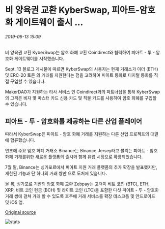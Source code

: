 # 비 양육권 교환 KyberSwap, 피아트-암호화 게이트웨이 출시 ...

###### 2019-09-13 15:09

비 양육권 교환 KyberSwap는 암호 화폐 교환 Coindirect와 협력하여 피아트 - 투 - 암호화 게이트웨이를 시작했습니다.

Sept. 13 블로그 게시물에 따르면 KyberSwap의 사용자는 현재 거래소가 이더 (ETH) 및 ERC-20 토큰 의 거래를 지원한다는 점을 고려하여 피아트 통화로 디지털 통화를 직접 구입할 수 있습니다.

MakerDAO가 지원하는 타사 서비스 인 Coindirect와의 파트너십을 통해 KyberSwap의 고객은 비자 및 마스터 카드 신용 카드 및 직불 카드를 사용하여 암호 화폐를 구입할 수 있습니다.

## 피아트 - 투 - 암호화를 제공하는 다른 산업 플레이어

따라서 KyberSwap은 피아트 - 암호 화폐 거래를 지원하는 다른 산업 프로젝트의 대열에 합류했습니다.

연초에 주요 암호 화폐 거래소 Binance는 Binance Jersey라고 불리는 피아트 - 암호 화폐 거래를위한 새로운 플랫폼의 출시와 함께 유럽 시장으로 확장되었습니다.

7월 말, Binance는 싱가포르에서 피아트 지원 거래 플랫폼의 추가 확장을 발표했지만, 제한된 기능과 단 하나의 거래 쌍만 으로 도처에 있습니다.

올 봄, 싱가포르 기반의 암호 화폐 교환 Zebpay는 고객이 비트 코인 (BTC), ETH, XRP, 비트 코인 현금 (BCH) 및 라이트 코인 (LTC)을 포함한 다섯 피아트 - 투 - 암호화 거래 쌍에 걸쳐 거래 할 수 있도록 호주에 거래 서비스를 확장 데스크톱 및 안드로이드 및 iOS 앱.

[Original source](https://cointelegraph.com/news/non-custodial-exchange-kyberswap-launches-fiat-to-crypto-gateway)

![stats](https://c.statcounter.com/11760860/0/a89fa40b/1/ "stats")